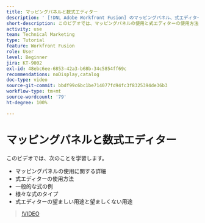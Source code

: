 ```yaml
---
title: マッピングパネルと数式エディター
description: ' [!DNL Adobe Workfront Fusion] のマッピングパネル、式エディター、および一般的な式の例について説明します。'
short-description: このビデオでは、マッピングパネルの使用と式エディターの使用方法について詳しく説明します。
activity: use
team: Technical Marketing
type: Tutorial
feature: Workfront Fusion
role: User
level: Beginner
jira: KT-9002
exl-id: 48ebc6ee-6853-42a3-b68b-34c5854ff69c
recommendations: noDisplay,catalog
doc-type: video
source-git-commit: bbdf99c6bc1be714077fd94fc3f8325394de36b3
workflow-type: tm+mt
source-wordcount: '79'
ht-degree: 100%

---
```


# マッピングパネルと数式エディター

このビデオでは、次のことを学習します。

* マッピングパネルの使用に関する詳細
* 式エディターの使用方法
* 一般的な式の例
* 様々な式のタイプ
* 式エディターの望ましい用途と望ましくない用途

>[!VIDEO](https://video.tv.adobe.com/v/335262/?quality=12&learn=on&enablevpops=1)

